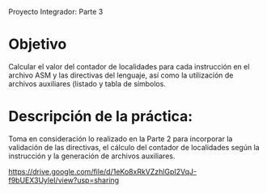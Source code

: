 Proyecto Integrador: Parte 3

# Objetivo
Calcular el valor del contador de localidades para cada instrucción en el archivo ASM y las 
directivas del lenguaje, así como la utilización de archivos auxiliares (listado y tabla de 
símbolos.

# Descripción de la práctica: 
Toma en consideración lo realizado en la Parte 2 para incorporar la validación de las 
directivas, el cálculo del contador de localidades según la instrucción y la generación de 
archivos auxiliares. 

https://drive.google.com/file/d/1eKo8xRkVZzhlGpI2VqJ-f9bUEX3UyleI/view?usp=sharing
